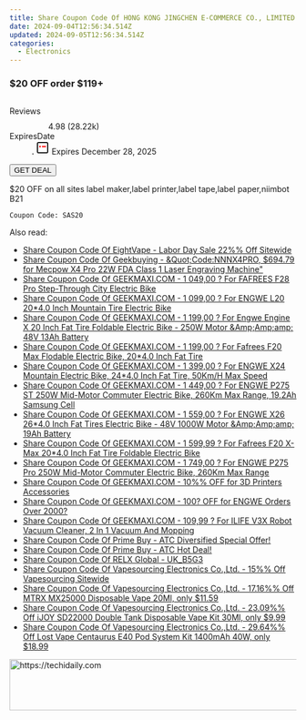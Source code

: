 ```yaml
---
title: Share Coupon Code Of HONG KONG JINGCHEN E-COMMERCE CO., LIMITED - $20 OFF Order $119+
date: 2024-09-04T12:56:34.514Z
updated: 2024-09-05T12:56:34.514Z
categories:
  - Electronics
---
```



<main class="px-4 py-6 sm:p-6 md:px-8 md:py-10">
  <div class="mx-auto grid max-w-4xl grid-cols-1">
    <div class="relative col-start-1 row-start-1 flex flex-col-reverse rounded-lg bg-gradient-to-t from-black/75 via-black/0 p-3 sm:row-start-2 sm:bg-none sm:p-0 lg:row-start-1">
      <h3 class="mt-1 text-lg font-semibold text-white sm:text-slate-900 md:text-2xl dark:sm:text-white">$20 OFF order $119+</h3>
    </div>
        <div class="col-start-1 col-end-3 row-start-1 grid gap-4 sm:mb-6 sm:grid-cols-4 lg:col-start-2 lg:row-span-6 lg:row-end-6 lg:mb-0 lg:gap-6">
      <img src="https://static.shareasale.com/image/136981/deal/100014.jpg" alt="" class="h-60 w-full rounded-lg object-cover sm:col-span-2 sm:h-52 lg:col-span-full" loading="lazy" />
    </div>
        <dl class="row-start-2 mt-4 flex items-center text-xs font-medium sm:row-start-3 sm:mt-1 md:mt-2.5 lg:row-start-2">
      <dt class="sr-only">Reviews</dt>
      <dd class="flex items-center text-indigo-600 dark:text-indigo-400">
        <svg width="24" height="24" fill="none" aria-hidden="true" class="mr-1 stroke-current dark:stroke-indigo-500">
          <path d="m12 5 2 5h5l-4 4 2.103 5L12 16l-5.103 3L9 14l-4-4h5l2-5Z" stroke-width="2" stroke-linecap="round" stroke-linejoin="round" />
        </svg>
        <span>4.98 <span class="font-normal text-slate-400">(28.22k)</span></span>
      </dd>
      <dt class="sr-only">ExpiresDate</dt>
      <dd class="flex items-center">
        <svg width="2" height="2" aria-hidden="true" fill="currentColor" class="mx-3 text-slate-300">
          <circle cx="1" cy="1" r="1" />
        </svg>
        <svg width="24" height="24" viewBox="0 0 24 24" fill="none" stroke="currentColor" stroke-width="2">
          <rect x="3" y="3" width="18" height="18" rx="2" fill="#fff" />
          <path d="M6 10L18 10" stroke="red" stroke-width="2" fill="none" />
          <path d="M10 6L10 18" stroke="#fff" stroke-width="2" fill="none" />
        </svg>
        Expires December 28, 2025      </dd>
    </dl>
    <div class="col-start-1 row-start-3 mt-4 self-center sm:col-start-2 sm:row-span-2 sm:row-start-2 sm:mt-0 lg:col-start-1 lg:row-start-3 lg:row-end-4 lg:mt-6">
      <button type="button" onClick="javascript:window.open(decodeURIComponent('https%3A%2F%2Fwww.shareasale.com%2Fu.cfm%3Fd%3D1094839%26m%3D136981%26u%3D4338022'), '_blank');void(0);" class="rounded-lg bg-red-600 px-3 py-2 text-sm font-medium leading-6 text-white">
       GET DEAL
      </button>
    </div>
    <p class="col-start-1 mt-4 text-sm leading-6 sm:col-span-2 lg:col-span-1 lg:row-start-4 lg:mt-6 dark:text-slate-400">$20 OFF on all sites 
label maker,label printer,label tape,label paper,niimbot B21</p>
    <p class="mt-4">
      <code class="bg-purple-900 p-4 text-sm font-bold text-white" onClick="javascript:window.open(decodeURIComponent('https%3A%2F%2Fwww.shareasale.com%2Fu.cfm%3Fd%3D1094839%26m%3D136981%26u%3D4338022'), '_blank');void(0);">Coupon Code: <span class="bg-green-500 p-2 rounded tracking-widest">SAS20</span></code>
    </p>
  </div>
</main>
<span class="atpl-alsoreadstyle">Also read:</span>
<div><ul>
<li><a href="https://coupons.techidaily.com/coupon-1231117-share-59344-sale/"><u>Share Coupon Code Of EightVape - Labor Day Sale 22%% Off Sitewide</u></a></li>
<li><a href="https://coupons.techidaily.com/coupon-1231123-share-38812-sale/"><u>Share Coupon Code Of Geekbuying - &Quot;Code:NNNX4PRO, $694.79 for Mecpow X4 Pro 22W FDA Class 1 Laser Engraving Machine&quot;</u></a></li>
<li><a href="https://coupons.techidaily.com/coupon-1106109-share-77450-sale/"><u>Share Coupon Code Of GEEKMAXI.COM - 1 049,00 ? For FAFREES F28 Pro Step-Through City Electric Bike</u></a></li>
<li><a href="https://coupons.techidaily.com/coupon-1093786-share-77450-sale/"><u>Share Coupon Code Of GEEKMAXI.COM - 1 099,00 ? For ENGWE L20 20*4.0 Inch Mountain Tire Electric Bike</u></a></li>
<li><a href="https://coupons.techidaily.com/coupon-1093606-share-77450-sale/"><u>Share Coupon Code Of GEEKMAXI.COM - 1 199,00 ?  For Engwe Engine X 20 Inch Fat Tire Foldable Electric Bike - 250W Motor &Amp;Amp;amp; 48V 13Ah Battery</u></a></li>
<li><a href="https://coupons.techidaily.com/coupon-1109156-share-77450-sale/"><u>Share Coupon Code Of GEEKMAXI.COM - 1 199,00 ? For Fafrees F20 Max Flodable Electric Bike, 20*4.0 Inch Fat Tire</u></a></li>
<li><a href="https://coupons.techidaily.com/coupon-1093818-share-77450-sale/"><u>Share Coupon Code Of GEEKMAXI.COM - 1 399,00 ? For ENGWE X24 Mountain Electric Bike, 24*4.0 Inch Fat Tire, 50Km/H Max Speed</u></a></li>
<li><a href="https://coupons.techidaily.com/coupon-1093561-share-77450-sale/"><u>Share Coupon Code Of GEEKMAXI.COM - 1 449,00 ? For ENGWE P275 ST 250W Mid-Motor Commuter Electric Bike, 260Km Max Range, 19.2Ah Samsung Cell</u></a></li>
<li><a href="https://coupons.techidaily.com/coupon-1093804-share-77450-sale/"><u>Share Coupon Code Of GEEKMAXI.COM - 1 559,00 ? For ENGWE X26 26*4.0 Inch Fat Tires Electric Bike - 48V 1000W Motor &Amp;Amp;amp; 19Ah Battery</u></a></li>
<li><a href="https://coupons.techidaily.com/coupon-1109160-share-77450-sale/"><u>Share Coupon Code Of GEEKMAXI.COM - 1 599,99 ? For Fafrees F20 X-Max 20*4.0 Inch Fat Tire Foldable Electric Bike</u></a></li>
<li><a href="https://coupons.techidaily.com/coupon-1100591-share-77450-sale/"><u>Share Coupon Code Of GEEKMAXI.COM - 1 749,00 ? For ENGWE P275 Pro 250W Mid-Motor Commuter Electric Bike, 260Km Max Range</u></a></li>
<li><a href="https://coupons.techidaily.com/coupon-1081657-share-77450-sale/"><u>Share Coupon Code Of GEEKMAXI.COM - 10%% OFF for 3D Printers Accessories</u></a></li>
<li><a href="https://coupons.techidaily.com/coupon-1081682-share-77450-sale/"><u>Share Coupon Code Of GEEKMAXI.COM - 100? OFF for ENGWE Orders Over 2000?</u></a></li>
<li><a href="https://coupons.techidaily.com/coupon-1106120-share-77450-sale/"><u>Share Coupon Code Of GEEKMAXI.COM - 109,99 ? For ILIFE V3X Robot Vacuum Cleaner, 2 In 1 Vacuum And Mopping</u></a></li>
<li><a href="https://coupons.techidaily.com/coupon-1231190-share-96806-sale/"><u>Share Coupon Code Of Prime Buy - ATC Diversified Special Offer!</u></a></li>
<li><a href="https://coupons.techidaily.com/coupon-1231188-share-96806-sale/"><u>Share Coupon Code Of Prime Buy - ATC Hot Deal!</u></a></li>
<li><a href="https://coupons.techidaily.com/coupon-1231108-share-92020-sale/"><u>Share Coupon Code Of RELX Global - UK_B5G3</u></a></li>
<li><a href="https://coupons.techidaily.com/coupon-1231110-share-90958-sale/"><u>Share Coupon Code Of Vapesourcing Electronics Co.,Ltd. - 15%% Off Vapesourcing Sitewide</u></a></li>
<li><a href="https://coupons.techidaily.com/coupon-1107670-share-90958-sale/"><u>Share Coupon Code Of Vapesourcing Electronics Co.,Ltd. - 17.16%% Off MTRX MX25000 Disposable Vape 20Ml, only $11.59</u></a></li>
<li><a href="https://coupons.techidaily.com/coupon-1102847-share-90958-sale/"><u>Share Coupon Code Of Vapesourcing Electronics Co.,Ltd. - 23.09%% Off iJOY SD22000 Double Tank Disposable Vape Kit 30Ml, only $9.99</u></a></li>
<li><a href="https://coupons.techidaily.com/coupon-1120247-share-90958-sale/"><u>Share Coupon Code Of Vapesourcing Electronics Co.,Ltd. - 29.64%% Off Lost Vape Centaurus E40 Pod System Kit 1400mAh 40W, only $18.99</u></a></li>
</ul></div>

<ins class="adsbygoogle"
      style="display:block"
      data-ad-client="ca-pub-7571918770474297"
      data-ad-slot="8358498916"
      data-ad-format="auto"
      data-full-width-responsive="true"></ins>
<!-- affiliate ads begin -->
<a href="https://aligracehair.sjv.io/c/5597632/1896510/19272" target="_top" id="1896510">
  <img src="//a.impactradius-go.com/display-ad/19272-1896510" border="0" alt="https://techidaily.com" width="728" height="90"/>
</a>
<img height="0" width="0" src="https://aligracehair.sjv.io/i/5597632/1896510/19272" style="position:absolute;visibility:hidden;" border="0" />
<!-- affiliate ads end -->